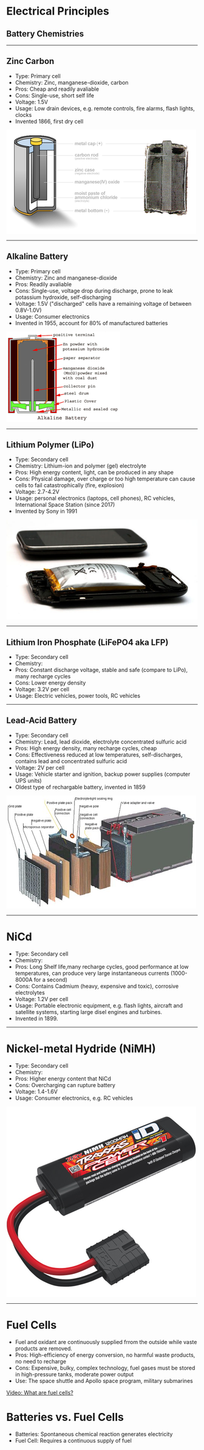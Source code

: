 # Electrical Principles
## Battery Chemistries

---

## Zinc Carbon
- Type: Primary cell
- Chemistry: Zinc, manganese-dioxide, carbon
- Pros: Cheap and readily avaliable
- Cons: Single-use, short self life
- Voltage: 1.5V
- Usage: Low drain devices, e.g. remote controls, fire alarms, flash lights, clocks 
- Invented 1866, first dry cell

![Zinc Carbon Battery](images/zinc-carbon-battery.png)

---

## Alkaline Battery
- Type: Primary cell
- Chemistry: Zinc and manganese-dioxide
- Pros: Readily avaliable
- Cons: Single-use, voltage drop during discharge, prone to leak potassium hydroxide, self-discharging 
- Voltage: 1.5V ("discharged" cells have a remaining voltage of between 0.8V-1.0V)
- Usage: Consumer electronics
- Invented in 1955, account for 80% of manufactured batteries

![Alkaline Battery](images/alkaline-battery.gif)

---

## Lithium Polymer (LiPo)
- Type: Secondary cell
- Chemistry: Lithium-ion and polymer (gel) electrolyte
- Pros: High energy content, light, can be produced in any shape
- Cons: Physical damage, over charge or too high temperature can cause cells to fail catastrophically (fire, explosion)
- Voltage: 2.7-4.2V
- Usage: personal electronics (laptops, cell phones), RC vehicles, International Space Station (since 2017)
- Invented by Sony in 1991

![LiPo Battery](images/lipo-battery.jpg)

---

## Lithium Iron Phosphate (LiFePO4 aka LFP)
- Type: Secondary cell
- Chemistry:
- Pros: Constant discharge voltage, stable and safe (compare to LiPo), many recharge cycles
- Cons: Lower energy density
- Voltage: 3.2V per cell
- Usage: Electric vehicles, power tools, RC vehicles

---

## Lead-Acid Battery
- Type: Secondary cell
- Chemistry: Lead, lead dioxide, electrolyte concentrated sulfuric acid
- Pros: High energy density, many recharge cycles, cheap
- Cons: Effectiveness reduced at low temperatures, self-discharges, contains lead and concentrated sulfuric acid
- Voltage: 2V per cell
- Usage: Vehicle starter and ignition, backup power supplies (computer UPS units)
- Oldest type of rechargable battery, invented in 1859

![Lead Acid Battery](images/lead-acid-battery.jpg)

---

# NiCd
- Type: Secondary cell
- Chemistry:
- Pros: Long Shelf life,many recharge cycles, good performance at low temperatures, can produce very large instantaneous currents (1000-8000A for a second)
- Cons: Contains Cadmium (heavy, expensive and toxic), corrosive electrolytes
- Voltage: 1.2V per cell
- Usage: Portable electronic equipment, e.g. flash lights, aircraft and satellite systems, starting large disel engines and turbines.
- Invented in 1899.

---

# Nickel-metal Hydride (NiMH)
- Type: Secondary cell
- Chemistry:
- Pros: Higher energy content that NiCd
- Cons: Overcharging can rupture battery
- Voltage: 1.4-1.6V
- Usage: Consumer electronics, e.g. RC vehicles

![NiMH Battery](images/nimh-battery.jpg)

---

# Fuel Cells
- Fuel and oxidant are continuously supplied frrom the outside while vaste products are removed.
- Pros: High-efficiency of energy conversion, no harmful waste products, no need to recharge
- Cons: Expensive, bulky, complex technology, fuel gases must be stored in high-pressure tanks, moderate power output
- Use: The space shuttle and Apollo space program, military submarines

[Video: What are fuel cells?](https://www.youtube.com/watch?v=Tk_iIzOUjTU) 

# Batteries vs. Fuel Cells
- Batteries: Spontaneous chemical reaction generates electricity
- Fuel Cell: Requires a continuous supply of fuel
